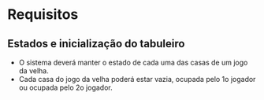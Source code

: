
# Requisitos
## Estados e inicialização do tabuleiro
* O sistema deverá manter o estado de cada uma das
casas de
um jogo da velha.
* Cada casa do jogo da velha poderá estar vazia,
ocupada
pelo 1o jogador ou ocupada pelo 2o jogador.
